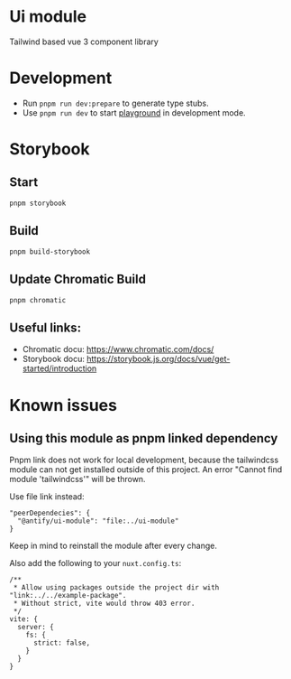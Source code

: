 # Ui module

Tailwind based vue 3 component library

# Development

- Run `pnpm run dev:prepare` to generate type stubs.
- Use `pnpm run dev` to start [playground](playground) in development mode.

# Storybook
## Start
```
pnpm storybook
```

## Build
```
pnpm build-storybook
```

## Update Chromatic Build
```
pnpm chromatic
```

## Useful links:

- Chromatic docu: https://www.chromatic.com/docs/
- Storybook docu: https://storybook.js.org/docs/vue/get-started/introduction

# Known issues

## Using this module as pnpm linked dependency

Pnpm link does not work for local development, because the tailwindcss module can not 
get installed outside of this project. An error "Cannot find module 'tailwindcss'" will be thrown.

Use file link instead: 
```
"peerDependecies": {
  "@antify/ui-module": "file:../ui-module"
}
```

Keep in mind to reinstall the module after every change.

Also add the following to your `nuxt.config.ts`:
```
/**
 * Allow using packages outside the project dir with "link:../../example-package".
 * Without strict, vite would throw 403 error.
 */
vite: {
  server: {
    fs: {
      strict: false,
    }
  }
}
```
